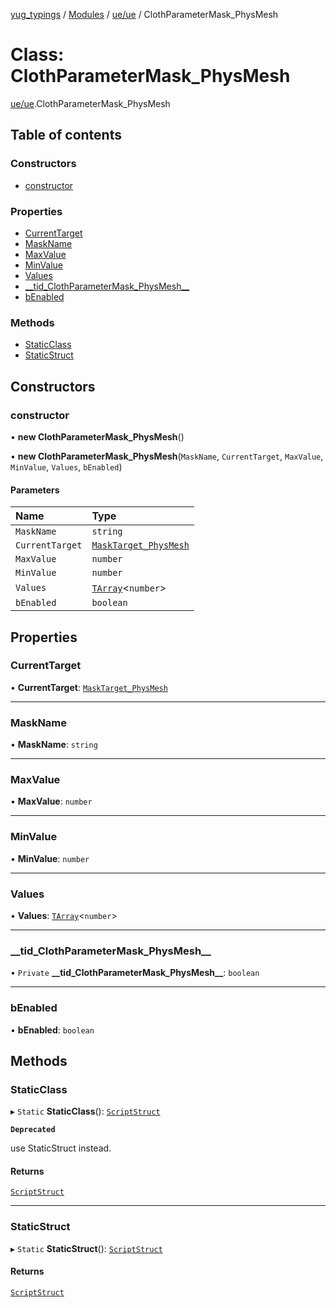 [yug_typings](../README.md) / [Modules](../modules.md) / [ue/ue](../modules/ue_ue.md) / ClothParameterMask\_PhysMesh

# Class: ClothParameterMask\_PhysMesh

[ue/ue](../modules/ue_ue.md).ClothParameterMask_PhysMesh

## Table of contents

### Constructors

- [constructor](ue_ue.ClothParameterMask_PhysMesh.md#constructor)

### Properties

- [CurrentTarget](ue_ue.ClothParameterMask_PhysMesh.md#currenttarget)
- [MaskName](ue_ue.ClothParameterMask_PhysMesh.md#maskname)
- [MaxValue](ue_ue.ClothParameterMask_PhysMesh.md#maxvalue)
- [MinValue](ue_ue.ClothParameterMask_PhysMesh.md#minvalue)
- [Values](ue_ue.ClothParameterMask_PhysMesh.md#values)
- [\_\_tid\_ClothParameterMask\_PhysMesh\_\_](ue_ue.ClothParameterMask_PhysMesh.md#__tid_clothparametermask_physmesh__)
- [bEnabled](ue_ue.ClothParameterMask_PhysMesh.md#benabled)

### Methods

- [StaticClass](ue_ue.ClothParameterMask_PhysMesh.md#staticclass)
- [StaticStruct](ue_ue.ClothParameterMask_PhysMesh.md#staticstruct)

## Constructors

### constructor

• **new ClothParameterMask_PhysMesh**()

• **new ClothParameterMask_PhysMesh**(`MaskName`, `CurrentTarget`, `MaxValue`, `MinValue`, `Values`, `bEnabled`)

#### Parameters

| Name | Type |
| :------ | :------ |
| `MaskName` | `string` |
| `CurrentTarget` | [`MaskTarget_PhysMesh`](../enums/ue_ue.MaskTarget_PhysMesh.md) |
| `MaxValue` | `number` |
| `MinValue` | `number` |
| `Values` | [`TArray`](../interfaces/ue_puerts.TArray.md)<`number`\> |
| `bEnabled` | `boolean` |

## Properties

### CurrentTarget

• **CurrentTarget**: [`MaskTarget_PhysMesh`](../enums/ue_ue.MaskTarget_PhysMesh.md)

___

### MaskName

• **MaskName**: `string`

___

### MaxValue

• **MaxValue**: `number`

___

### MinValue

• **MinValue**: `number`

___

### Values

• **Values**: [`TArray`](../interfaces/ue_puerts.TArray.md)<`number`\>

___

### \_\_tid\_ClothParameterMask\_PhysMesh\_\_

• `Private` **\_\_tid\_ClothParameterMask\_PhysMesh\_\_**: `boolean`

___

### bEnabled

• **bEnabled**: `boolean`

## Methods

### StaticClass

▸ `Static` **StaticClass**(): [`ScriptStruct`](ue_ue.ScriptStruct.md)

**`Deprecated`**

use StaticStruct instead.

#### Returns

[`ScriptStruct`](ue_ue.ScriptStruct.md)

___

### StaticStruct

▸ `Static` **StaticStruct**(): [`ScriptStruct`](ue_ue.ScriptStruct.md)

#### Returns

[`ScriptStruct`](ue_ue.ScriptStruct.md)
